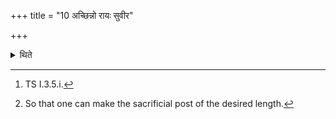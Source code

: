 +++
title = "10 अच्छिन्नो रायः सुवीर"

+++

<details><summary>थिते</summary>

10. With acchinno rāyaḥ[^1] he cuts the top parts of the tree.[^2]  

[^1]: TS I.3.5.i.  

[^2]: So that one can make the sacrificial post of the desired length.
</details>
